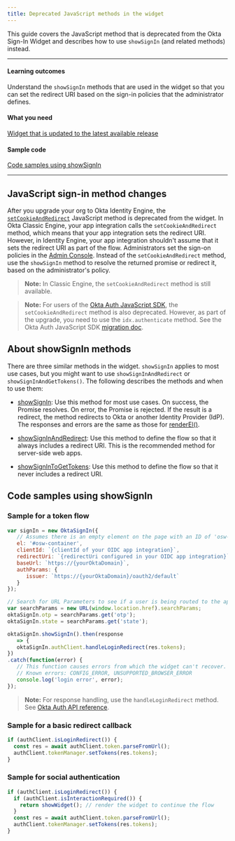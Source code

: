 ```yaml
---
title: Deprecated JavaScript methods in the widget
---
```


<ApiLifecycle access="ie" />

This guide covers the JavaScript method that is deprecated from the Okta Sign-In Widget and describes how to use `showSignIn` (and related methods) instead.

---

#### Learning outcomes

Understand the `showSignIn` methods that are used in the widget so that you can set the redirect URI based on the sign-in policies that the administrator defines.

#### What you need

[Widget that is updated to the latest available release](/docs/guides/oie-upgrade-sign-in-widget/main/)

#### Sample code

[Code samples using showSignIn](#code-samples-using-showsignin)

---

## JavaScript sign-in method changes

After you upgrade your org to Okta Identity Engine, the [`setCookieAndRedirect`](https://github.com/okta/okta-signin-widget#renderel) JavaScript method is deprecated from the widget. In Okta Classic Engine, your app integration calls the `setCookieAndRedirect` method, which means that your app integration sets the redirect URI. However, in Identity Engine, your app integration shouldn't assume that it sets the redirect URI as part of the flow. Administrators set the sign-on policies in the [Admin Console](https://help.okta.com/okta_help.htm?type=oie&id=ext-oie-policies). Instead of the `setCookieAndRedirect` method, use the `showSignIn` method to resolve the returned promise or redirect it, based on the administrator's policy.

> **Note:** In Classic Engine, the `setCookieAndRedirect` method is still available.

> **Note:** For users of the [Okta Auth JavaScript SDK](https://github.com/okta/okta-auth-js), the `setCookieAndRedirect` method is also deprecated. However, as part of the upgrade, you need to use the `idx.authenticate` method. See the Okta Auth JavaScript SDK [migration doc](https://github.com/okta/okta-auth-js/blob/master/docs/migrate-from-authn-to-idx.md#new-methods).

## About showSignIn methods

There are three similar methods in the widget. `showSignIn` applies to most use cases, but you might want to use `showSignInAndRedirect` or `showSignInAndGetTokens()`. The following describes the methods and when to use them:

* [showSignIn](https://github.com/okta/okta-signin-widget#showsignin): Use this method for most use cases. On success, the Promise resolves. On error, the Promise is rejected. If the result is a redirect, the method redirects to Okta or another Identity Provider (IdP). The responses and errors are the same as those for [renderEl()](https://github.com/okta/okta-signin-widget#renderel).

* [showSignInAndRedirect](https://github.com/okta/okta-signin-widget#showsigninandredirect): Use this method to define the flow so that it always includes a redirect URI. This is the recommended method for server-side web apps.

* [showSignInToGetTokens](https://github.com/okta/okta-signin-widget#showsignintogettokens): Use this method to define the flow so that it never includes a redirect URI.

## Code samples using showSignIn

### Sample for a token flow

```javascript
var signIn = new OktaSignIn({
   // Assumes there is an empty element on the page with an ID of 'osw-container'  el: `#osw-container`,
   el: '#osw-container',
   clientId: `{clientId of your OIDC app integration}`,
   redirectUri: `{redirectUri configured in your OIDC app integration}`,
   baseUrl: `https://{yourOktaDomain}`,
   authParams: {
      issuer: `https://{yourOktaDomain}/oauth2/default`
   }
});

// Search for URL Parameters to see if a user is being routed to the app to recover password
var searchParams = new URL(window.location.href).searchParams;
oktaSignIn.otp = searchParams.get('otp');
oktaSignIn.state = searchParams.get('state');

oktaSignIn.showSignIn().then(response
   => {
   oktaSignIn.authClient.handleLoginRedirect(res.tokens);
})
.catch(function(error) {
   // This function causes errors from which the widget can't recover.
   // Known errors: CONFIG_ERROR, UNSUPPORTED_BROWSER_ERROR
   console.log('login error', error);
});
```

> **Note:** For response handling, use the `handleLoginRedirect` method. See [Okta Auth API reference](https://github.com/okta/okta-auth-js#handleloginredirecttokens-originaluri).

### Sample for a basic redirect callback

```javascript
if (authClient.isLoginRedirect()) {
  const res = await authClient.token.parseFromUrl();
  authClient.tokenManager.setTokens(res.tokens);
}
```

### Sample for social authentication

```javascript
if (authClient.isLoginRedirect()) {
  if (authClient.isInteractionRequired()) {
    return showWidget(); // render the widget to continue the flow
  }
  const res = await authClient.token.parseFromUrl();
  authClient.tokenManager.setTokens(res.tokens);
}
```